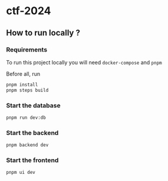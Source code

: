 # ctf-2024

## How to run locally ?

### Requirements

To run this project locally you will need `docker-compose` and `pnpm`

Before all, run

```bash
pnpm install
pnpm steps build
```

### Start the database

```bash
pnpm run dev:db
```

### Start the backend

```bash
pnpm backend dev
```

### Start the frontend

```bash
pnpm ui dev
```
